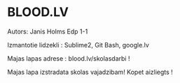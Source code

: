 # BLOOD.LV

Autors:
Janis Holms
Edp 1-1


Izmantotie lidzekli :
Sublime2, Git Bash, google.lv

Majas lapas adrese : blood.lv/skolasdarbi !

Majas lapa izstradata skolas vajadzibam! Kopet aizliegts !

